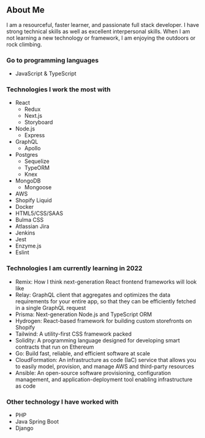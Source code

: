 ## About Me

I am a resourceful, faster learner, and passionate full stack developer. I have strong technical skills as well as excellent interpersonal skills. When I am not learning a new technology or framework, I am enjoying the outdoors or rock climbing.

### Go to programming languages 
- JavaScript & TypeScript

### Technologies I work the most with
- React 
  - Redux
  - Next.js
  - Storyboard
- Node.js 
  - Express
- GraphQL
  - Apollo
- Postgres
    - Sequelize
    - TypeORM
    - Knex
- MongoDB
  - Mongoose
- AWS 
- Shopify Liquid
- Docker
- HTML5/CSS/SAAS
- Bulma CSS
- Atlassian Jira
- Jenkins
- Jest
- Enzyme.js
- Eslint

### Technologies I am currently learning in 2022
- Remix: How I think next-generation React frontend frameworks will look like
- Relay: GraphQL client that aggregates and optimizes the data requirements for your entire app, so that they can be efficiently fetched in a single GraphQL request
- Prisma: Next-generation Node.js and TypeScript ORM
- Hydrogen: React-based framework for building custom storefronts on Shopify
- Tailwind: A utility-first CSS framework packed
- Solidity: A programming language designed for developing smart contracts that run on Ethereum
- Go: Build fast, reliable, and efficient software at scale
- CloudFormation: An infrastructure as code (IaC) service that allows you to easily model, provision, and manage AWS and third-party resources
- Ansible: An open-source software provisioning, configuration management, and application-deployment tool enabling infrastructure as code

### Other technology I have worked with
- PHP
- Java Spring Boot
- Django
